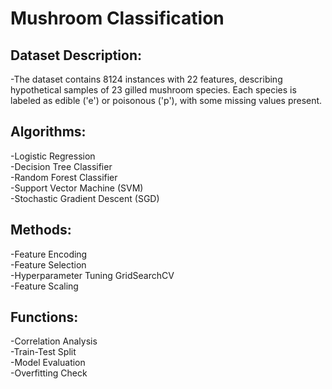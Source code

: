 # Mushroom Classification

## Dataset Description:
-The dataset contains 8124 instances with 22 features, describing hypothetical samples of 23 gilled mushroom species. Each species is labeled as edible ('e') or poisonous ('p'), with some missing values present.
 
## Algorithms:

-Logistic Regression<br>
-Decision Tree Classifier<br>
-Random Forest Classifier<br>
-Support Vector Machine (SVM)<br>
-Stochastic Gradient Descent (SGD)<br>

## Methods:

-Feature Encoding <br>
-Feature Selection <br>
-Hyperparameter Tuning GridSearchCV <br>
-Feature Scaling<br>

## Functions:

-Correlation Analysis <br>
-Train-Test Split <br>
-Model Evaluation <br>
-Overfitting Check<br>
